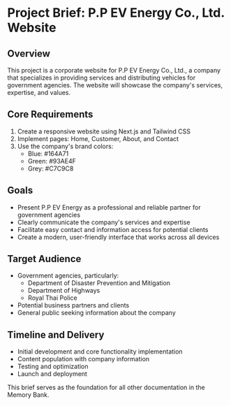 # Project Brief: P.P EV Energy Co., Ltd. Website

## Overview
This project is a corporate website for P.P EV Energy Co., Ltd., a company that specializes in providing services and distributing vehicles for government agencies. The website will showcase the company's services, expertise, and values.

## Core Requirements
1. Create a responsive website using Next.js and Tailwind CSS
2. Implement pages: Home, Customer, About, and Contact
3. Use the company's brand colors:
   - Blue: #164A71
   - Green: #93AE4F
   - Grey: #C7C9C8

## Goals
- Present P.P EV Energy as a professional and reliable partner for government agencies
- Clearly communicate the company's services and expertise
- Facilitate easy contact and information access for potential clients
- Create a modern, user-friendly interface that works across all devices

## Target Audience
- Government agencies, particularly:
  - Department of Disaster Prevention and Mitigation
  - Department of Highways
  - Royal Thai Police
- Potential business partners and clients
- General public seeking information about the company

## Timeline and Delivery
- Initial development and core functionality implementation
- Content population with company information
- Testing and optimization
- Launch and deployment

This brief serves as the foundation for all other documentation in the Memory Bank.
